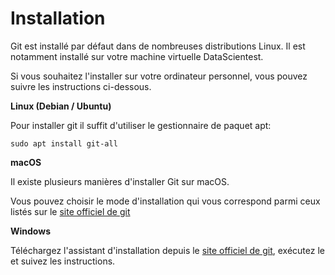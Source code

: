 # Installation

Git est installé par défaut dans de nombreuses distributions Linux. Il est notamment installé sur votre machine virtuelle DataScientest.

Si vous souhaitez l'installer sur votre ordinateur personnel, vous pouvez suivre les instructions ci-dessous.

**Linux (Debian / Ubuntu)**

Pour installer git il suffit d'utiliser le gestionnaire de paquet apt:

```shell
sudo apt install git-all
```

**macOS**

Il existe plusieurs manières d'installer Git sur macOS.

Vous pouvez choisir le mode d'installation qui vous correspond parmi ceux listés sur le [site officiel de git](https://git-scm.com/download/mac)

**Windows**

Téléchargez l'assistant d'installation depuis le [site officiel de git](http://git-scm.com/download/win), exécutez le et suivez les instructions.